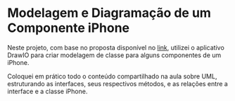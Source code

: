 # Modelagem e Diagramação de um Componente iPhone

Neste projeto, com base no proposta disponível no [link](https://github.com/digitalinnovationone/trilha-java-basico/tree/main/desafios/poo), utilizei o aplicativo DrawIO para criar modelagem de classe para alguns componentes de um iPhone.

Coloquei em prático todo o conteúdo compartilhado na aula sobre UML, estruturando as interfaces, seus respectivos métodos, e as relações entre a interface e a classe iPhone.
